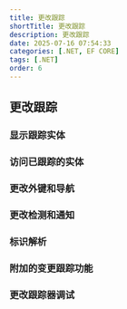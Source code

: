 ```yaml
---
title: 更改跟踪
shortTitle: 更改跟踪
description: 更改跟踪
date: 2025-07-16 07:54:33
categories: [.NET, EF CORE]
tags: [.NET]
order: 6
---
```


## 更改跟踪

### 显示跟踪实体



### 访问已跟踪的实体



### 更改外键和导航



### 更改检测和通知



### 标识解析



### 附加的变更跟踪功能



### 更改跟踪器调试

